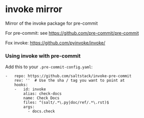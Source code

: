 # invoke mirror

Mirror of the invoke package for pre-commit

For pre-commit: see https://github.com/pre-commit/pre-commit

Fox invoke: https://github.com/pyinvoke/invoke/


### Using invoke with pre-commit

Add this to your `.pre-commit-config.yaml`:

    -   repo: https://github.com/saltstack/invoke-pre-commit
        rev: ''  # Use the sha / tag you want to point at
        hooks:
        -   id: invoke
            alias: check-docs
            name: Check Docs
            files: ^(salt/.*\.py|doc/ref/.*\.rst)$
            args:
              - docs.check
